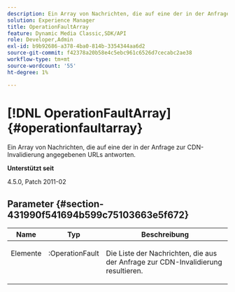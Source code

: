 ```yaml
---
description: Ein Array von Nachrichten, die auf eine der in der Anfrage zur CDN-Invalidierung angegebenen URLs antworten.
solution: Experience Manager
title: OperationFaultArray
feature: Dynamic Media Classic,SDK/API
role: Developer,Admin
exl-id: b9b92686-a378-4ba0-814b-3354344aa6d2
source-git-commit: f42378a20b58e4c5ebc961c6526d7cecabc2ae38
workflow-type: tm+mt
source-wordcount: '55'
ht-degree: 1%

---
```


# [!DNL OperationFaultArray]{#operationfaultarray}

Ein Array von Nachrichten, die auf eine der in der Anfrage zur CDN-Invalidierung angegebenen URLs antworten.

**Unterstützt seit**

4.5.0, Patch 2011-02

## Parameter {#section-431990f541694b599c75103663e5f672}

<table id="table_C8AEAC1759E144499557ECEBDAF740B9"> 
 <thead> 
  <tr> 
   <th class="entry"> <b> Name</b> </th> 
   <th class="entry"> <b> Typ</b> </th> 
   <th class="entry"> <b> Beschreibung</b> </th> 
  </tr> 
 </thead>
 <tbody> 
  <tr valign="top"> 
   <td> <p> <span class="codeph"> <span class="varname"> Elemente</span> </span> </p> </td> 
   <td> <p> <span class="codeph">:OperationFault</span> </p> </td> 
   <td> <p> Die Liste der Nachrichten, die aus der Anfrage zur CDN-Invalidierung resultieren. </p> </td> 
  </tr> 
 </tbody> 
</table>
